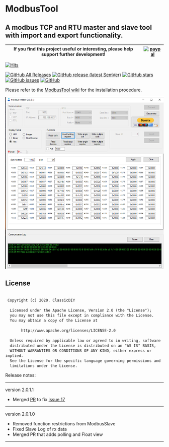 # ModbusTool
## A modbus TCP and RTU master and slave tool with import and export functionality.

|If you find this project useful or interesting, please help support further development!|[![paypal](https://www.paypalobjects.com/en_US/i/btn/btn_donateCC_LG.gif)](https://www.paypal.com/cgi-bin/webscr?cmd=_donations&business=graham.a.ross%40gmail.com&item_name=Support+ModbusTool+development&currency_code=USD&source=url)|
|---|---|

[![Hits](https://hits.seeyoufarm.com/api/count/incr/badge.svg?url=https%3A%2F%2Fgithub.com%2FClassicDIY%2FModbusTool&count_bg=%2379C83D&title_bg=%23555555&icon=&icon_color=%23E7E7E7&title=hits&edge_flat=false)](https://hits.seeyoufarm.com)

[![GitHub All Releases](https://img.shields.io/github/downloads/ClassicDIY/ModbusTool/total?style=for-the-badge)](https://github.com/ClassicDIY/ModbusTool/releases)
[![GitHub release (latest SemVer)](https://img.shields.io/github/v/release/ClassicDIY/ModbusTool?style=for-the-badge)](https://github.com/ClassicDIY/ModbusTool/releases)
[![GitHub stars](https://img.shields.io/github/stars/ClassicDIY/ModbusTool?style=for-the-badge)](https://github.com/ClassicDIY/ModbusTool/stargazers)
[![GitHub issues](https://img.shields.io/github/issues-raw/ClassicDIY/ModbusTool?style=for-the-badge)](https://github.com/ClassicDIY/ModbusTool/issues)
[![GitHub](https://img.shields.io/github/license/ClassicDIY/ModbusTool?style=for-the-badge)](https://github.com/ClassicDIY/ModbusTool/blob/master/LICENSE)

<p>
Please refer to the <a href="https://github.com/ClassicDIY/ModbusTool/wiki">ModbusTool wiki</a> for the installation procedure.
</p>

<p align="center">
<img src="./Pictures/Master.PNG" width="600"/>
</p>

## License
```

 Copyright (c) 2020. ClassicDIY

  Licensed under the Apache License, Version 2.0 (the "License");
  you may not use this file except in compliance with the License.
  You may obtain a copy of the License at

       http://www.apache.org/licenses/LICENSE-2.0

  Unless required by applicable law or agreed to in writing, software
  distributed under the License is distributed on an "AS IS" BASIS,
  WITHOUT WARRANTIES OR CONDITIONS OF ANY KIND, either express or implied.
  See the License for the specific language governing permissions and
  limitations under the License.

```


Release notes:

-----------------

version 2.0.1.1
<ul>
<li>Merged <a href="https://github.com/ClassicDIY/ModbusTool/pull/18">PR</a> to fix <a href="https://github.com/ClassicDIY/ModbusTool/issues/17">issue 17</a></li>
</ul>

-----------------

version 2.0.1.0

<ul>
<li>Removed function restrictions from ModbusSlave</li>
<li>Fixed Slave Log of rx data</li>
<li>Merged PR that adds polling and Float view</li>
</ul>

-----------------
